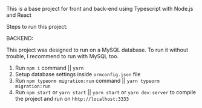 This is a base project for front and back-end using Typescript with Node.js and React

Steps to run this project:

BACKEND:

This project was designed to run on a MySQL database. To run it without trouble, I recommend to run with MySQL too.
1. Run `npm i` command || `yarn`
2. Setup database settings inside `ormconfig.json` file
3. Run `npm typeorm migration:run` command || `yarn typeorm migration:run`
4. Run `npm start` or `yarn start` || `yarn start` or `yarn dev:server` to compile the project and run on `hhtp://localhost:3333`
